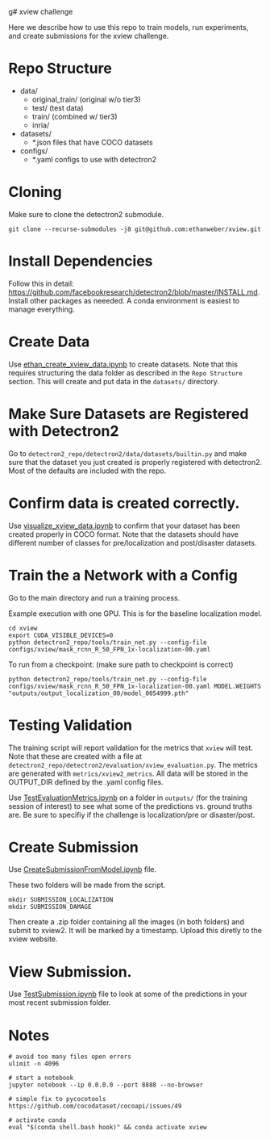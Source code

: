 g# xview challenge

Here we describe how to use this repo to train models, run experiments, and create submissions for the xview challenge.

# Repo Structure

- data/
    - original_train/ (original w/o tier3)
    - test/ (test data)
    - train/ (combined w/ tier3)
    - inria/
- datasets/
    - *.json files that have COCO datasets
- configs/
    - *.yaml configs to use with detectron2

# Cloning

Make sure to clone the detectron2 submodule.

`git clone --recurse-submodules -j8 git@github.com:ethanweber/xview.git`

# Install Dependencies

Follow this in detail: https://github.com/facebookresearch/detectron2/blob/master/INSTALL.md. Install other packages as neeeded. A conda environment is easiest to manage everything.

# Create Data

Use [ethan_create_xview_data.ipynb](ethan_create_xview_data.ipynb) to create datasets. Note that this requires structuring the data folder as described in the `Repo Structure` section. This will create and put data in the `datasets/` directory.

# Make Sure Datasets are Registered with Detectron2

Go to `detectron2_repo/detectron2/data/datasets/builtin.py` and make sure that the dataset you just created is properly registered with detectron2. Most of the defaults are included with the repo.

# Confirm data is created correctly.

Use [visualize_xview_data.ipynb](visualize_xview_data.ipynb) to confirm that your dataset has been created properly in COCO format. Note that the datasets should have different number of classes for pre/localization and post/disaster datasets.

# Train the a Network with a Config

Go to the main directory and run a training process.

Example execution with one GPU. This is for the baseline localization model.
```
cd xview
export CUDA_VISIBLE_DEVICES=0
python detectron2_repo/tools/train_net.py --config-file configs/xview/mask_rcnn_R_50_FPN_1x-localization-00.yaml
```

To run from a checkpoint: (make sure path to checkpoint is correct)
```
python detectron2_repo/tools/train_net.py --config-file configs/xview/mask_rcnn_R_50_FPN_1x-localization-00.yaml MODEL.WEIGHTS "outputs/output_localization_00/model_0054999.pth"
```

# Testing Validation

The training script will report validation for the metrics that `xview` will test. Note that these are created with a file at `detectron2_repo/detectron2/evaluation/xview_evaluation.py`. The metrics are generated with `metrics/xview2_metrics`. All data will be stored in the OUTPUT_DIR defined by the .yaml config files.

Use [TestEvaluationMetrics.ipynb](TestEvaluationMetrics.ipynb) on a folder in `outputs/` (for the training session of interest) to see what some of the predictions vs. ground truths are. Be sure to specifiy if the challenge is localization/pre or disaster/post.

# Create Submission

Use [CreateSubmissionFromModel.ipynb](CreateSubmissionFromModel.ipynb) file.

These two folders will be made from the script.
```
mkdir SUBMISSION_LOCALIZATION
mkdir SUBMISSION_DAMAGE
```

Then create a .zip folder containing all the images (in both folders) and submit to xview2. It will be marked by a timestamp. Upload this diretly to the xview website.

# View Submission.

Use [TestSubmission.ipynb](TestSubmission.ipynb) file to look at some of the predictions in your most recent submission folder.


# Notes

```
# avoid too many files open errors
ulimit -n 4096

# start a notebook
jupyter notebook --ip 0.0.0.0 --port 8888 --no-browser

# simple fix to pycocotools
https://github.com/cocodataset/cocoapi/issues/49

# activate conda
eval "$(conda shell.bash hook)" && conda activate xview
```
